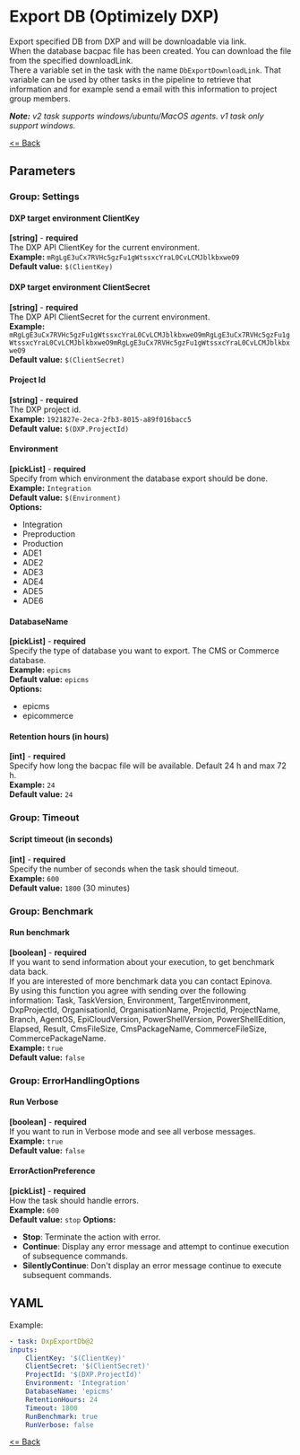 # Export DB (Optimizely DXP) #
Export specified DB from DXP and will be downloadable via link.  
When the database bacpac file has been created. You can download the file from the specified downloadLink.  
There a variable set in the task with the name `DbExportDownloadLink`. That variable can be used by other tasks in the pipeline to retrieve that information and for example send a email with this information to project group members.  
   
_**Note:** v2 task supports windows/ubuntu/MacOS agents. v1 task only support windows._  

[<= Back](../README.md)

## Parameters
### Group: Settings
#### DXP target environment ClientKey
**[string]** - **required**  
The DXP API ClientKey for the current environment.  
**Example:** `mRgLgE3uCx7RVHc5gzFu1gWtssxcYraL0CvLCMJblkbxweO9`  
**Default value:** `$(ClientKey)`

#### DXP target environment ClientSecret
**[string]** - **required**  
The DXP API ClientSecret for the current environment.  
**Example:** `mRgLgE3uCx7RVHc5gzFu1gWtssxcYraL0CvLCMJblkbxweO9mRgLgE3uCx7RVHc5gzFu1gWtssxcYraL0CvLCMJblkbxweO9mRgLgE3uCx7RVHc5gzFu1gWtssxcYraL0CvLCMJblkbxweO9`  
**Default value:** `$(ClientSecret)`

#### Project Id
**[string]** - **required**  
The DXP project id.  
**Example:** `1921827e-2eca-2fb3-8015-a89f016bacc5`  
**Default value:** `$(DXP.ProjectId)`

#### Environment
**[pickList]** - **required**  
Specify from which environment the database export should be done.  
**Example:** `Integration`  
**Default value:** `$(Environment)`  
**Options:**  
- Integration
- Preproduction
- Production
- ADE1
- ADE2
- ADE3
- ADE4
- ADE5
- ADE6

#### DatabaseName
**[pickList]** - **required**  
Specify the type of database you want to export. The CMS or Commerce database.  
**Example:** `epicms`  
**Default value:** `epicms`  
**Options:**  
- epicms
- epicommerce

#### Retention hours (in hours)
**[int]** - **required**  
Specify how long the bacpac file will be available. Default 24 h and max 72 h.  
**Example:** `24`  
**Default value:** `24`

### Group: Timeout
#### Script timeout (in seconds)
**[int]** - **required**  
Specify the number of seconds when the task should timeout.  
**Example:** `600`  
**Default value:** `1800` (30 minutes)
  
### Group: Benchmark
#### Run benchmark
**[boolean]** - **required**  
If you want to send information about your execution, to get benchmark data back.  
If you are interested of more benchmark data you can contact Epinova.  
By using this function you agree with sending over the following information: Task, TaskVersion, Environment, TargetEnvironment, DxpProjectId, OrganisationId, OrganisationName, ProjectId, ProjectName, Branch, AgentOS, EpiCloudVersion, PowerShellVersion, PowerShellEdition, Elapsed, Result, CmsFileSize, CmsPackageName, CommerceFileSize, CommercePackageName.  
**Example:** `true`  
**Default value:** `false`
  
### Group: ErrorHandlingOptions
#### Run Verbose
**[boolean]** - **required**  
If you want to run in Verbose mode and see all verbose messages.  
**Example:** `true`  
**Default value:** `false`
  
#### ErrorActionPreference
**[pickList]** - **required**  
How the task should handle errors.  
**Example:** `600`  
**Default value:** `stop`
**Options:**  
- **Stop**: Terminate the action with error.
- **Continue**: Display any error message and attempt to continue execution of subsequence commands.
- **SilentlyContinue**: Don't display an error message continue to execute subsequent commands.

## YAML ##
Example:  
```yaml
- task: DxpExportDb@2
inputs:
    ClientKey: '$(ClientKey)'
    ClientSecret: '$(ClientSecret)'
    ProjectId: '$(DXP.ProjectId)'
    Environment: 'Integration'
    DatabaseName: 'epicms'
    RetentionHours: 24
    Timeout: 1800  
    RunBenchmark: true
    RunVerbose: false
```

[<= Back](../README.md)
